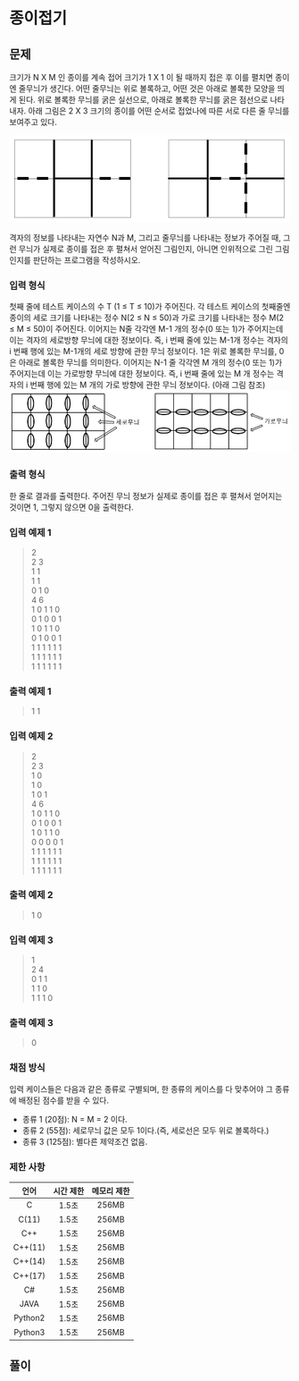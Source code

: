 # 종이접기
## 문제
크기가 N X M 인 종이를 계속 접어 크기가 1 X 1 이 될 때까지 접은 후 이를 펼치면 종이엔 줄무늬가 생긴다. 어떤 줄무늬는 위로 볼록하고, 어떤 것은 아래로 볼록한 모양을 띄게 된다. 위로 볼록한 무늬를 굵은 실선으로, 아래로 볼록한 무늬를 굵은 점선으로 나타내자. 아래 그림은 2 X 3 크기의 종이를 어떤 순서로 접었나에 따른 서로 다른 줄 무늬를 보여주고 있다.

![그림 1](./img/paper1.png)

격자의 정보를 나타내는 자연수 N과 M, 그리고 줄무늬를 나타내는 정보가 주어질 때, 그런 무늬가 실제로 종이를 접은 후 펼쳐서 얻어진 그림인지, 아니면 인위적으로 그린 그림인지를 판단하는 프로그램을 작성하시오.

### 입력 형식
첫째 줄에 테스트 케이스의 수 T (1 ≤ T ≤ 10)가 주어진다. 각 테스트 케이스의 첫째줄엔 종이의 세로 크기를 나타내는 정수 N(2 ≤ N ≤ 50)과 가로 크기를 나타내는 정수 M(2 ≤ M ≤ 50)이 주어진다. 이어지는 N줄 각각엔 M-1 개의 정수(0 또는 1)가 주어지는데 이는 격자의 세로방향 무늬에 대한 정보이다. 즉, i 번째 줄에 있는 M-1개 정수는 격자의 i 번째 행에 있는 M-1개의 세로 방향에 관한 무늬 정보이다. 1은 위로 볼록한 무늬를, 0은 아래로 볼록한 무늬를 의미한다. 이어지는 N-1 줄 각각엔 M 개의 정수(0 또는 1)가 주어지는데 이는 가로방향 무늬에 대한 정보이다. 즉, i 번째 줄에 있는 M 개 정수는 격자의 i 번째 행에 있는 M 개의 가로 방향에 관한 무늬 정보이다. (아래 그림 참조)
![그림 2](./img/paper2.png)

### 출력 형식
한 줄로 결과를 출력한다. 주어진 무늬 정보가 실제로 종이를 접은 후 펼쳐서 얻어지는 것이면 1, 그렇지 않으면 0을 출력한다.

### 입력 예제 1
> 2  
> 2 3  
> 1 1  
> 1 1  
> 0 1 0  
> 4 6  
> 1 0 1 1 0  
> 0 1 0 0 1  
> 1 0 1 1 0  
> 0 1 0 0 1  
> 1 1 1 1 1 1  
> 1 1 1 1 1 1  
> 1 1 1 1 1 1  

### 출력 예제 1
> 1 1

### 입력 예제 2
> 2  
> 2 3  
> 1 0  
> 1 0  
> 1 0 1  
> 4 6  
> 1 0 1 1 0  
> 0 1 0 0 1  
> 1 0 1 1 0  
> 0 0 0 0 1  
> 1 1 1 1 1 1  
> 1 1 1 1 1 1  
> 1 1 1 1 1 1  

### 출력 예제 2
> 1 0

### 입력 예제 3
> 1  
> 2 4  
> 0 1 1  
> 1 1 0  
> 1 1 1 0  

### 출력 예제 3
> 0

### 채점 방식
입력 케이스들은 다음과 같은 종류로 구별되며, 한 종류의 케이스를 다 맞추어야 그 종류에 배정된 점수를 받을 수 있다.

* 종류 1 (20점): N = M = 2 이다.
* 종류 2 (55점): 세로무늬 값은 모두 1이다.(즉, 세로선은 모두 위로 볼록하다.)
* 종류 3 (125점): 별다른 제약조건 없음.

### 제한 사항
|     언어     |  시간 제한   | 메모리 제한  |
|:------------:|:------------:|:------------:|
|       C      |     1.5초    |    256MB     |
|     C(11)    |     1.5초    |    256MB     |
|      C++     |     1.5초    |    256MB     |
|    C++(11)   |     1.5초    |    256MB     |
|    C++(14)   |     1.5초    |    256MB     |
|    C++(17)   |     1.5초    |    256MB     |
|      C#      |     1.5초    |    256MB     |
|     JAVA     |     1.5초    |    256MB     |
|    Python2   |     1.5초    |    256MB     |
|    Python3   |     1.5초    |    256MB     |

## 풀이

